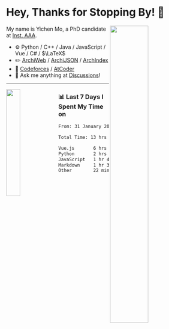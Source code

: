 # Hey, Thanks for Stopping By! 🦭

<picture>
    <source media="(prefers-color-scheme: dark)" srcset="https://github-readme-stats.vercel.app/api?username=amomorning&show_icons=true&theme=noctis_minimus&hide=issues">
    <img align="right" width="45%" src="https://github-readme-stats.vercel.app/api?username=amomorning&show_icons=true&theme=graywhite&hide=issues">
</picture>


My name is Yichen Mo, a PhD candidate at [Inst. AAA](https://archialgo.com).

-   :gear: Python / C++ / Java / JavaScript / Vue / C# / $\LaTeX$ 
-   :pencil2: [ArchiWeb](https://web.archialgo.com) / [ArchiJSON](https://www.food4rhino.com/en/app/archijson) / [ArchIndex](https://index.archialgo.com/) 
-   :abacus: [Codeforces](https://codeforces.com/profile/LaPluma) / [AtCoder](https://atcoder.jp/users/amomorning)
-   :thought_balloon: Ask me anything at [Discussions](https://github.com/amomorning/amomorning/discussions/new)!


---

<picture>
    <source media="(prefers-color-scheme: dark)" srcset="https://github-readme-stats.vercel.app/api/top-langs/?username=amomorning&hide=Mathematica&theme=noctis_minimus">
    <img align="left" width="27%" src="https://github-readme-stats.vercel.app/api/top-langs/?username=amomorning&hide=Mathematica&theme=graywhite">
</picture>

  
### 📊 Last 7 Days I Spent My Time on

<!--START_SECTION:waka-->

```txt
From: 31 January 2024 - To: 07 February 2024

Total Time: 13 hrs 36 mins

Vue.js       6 hrs 57 mins   ████████████▓░░░░░░░░░░░░   51.20 %
Python       2 hrs 39 mins   █████░░░░░░░░░░░░░░░░░░░░   19.54 %
JavaScript   1 hr 49 mins    ███▒░░░░░░░░░░░░░░░░░░░░░   13.47 %
Markdown     1 hr 30 mins    ██▓░░░░░░░░░░░░░░░░░░░░░░   11.14 %
Other        22 mins         ▓░░░░░░░░░░░░░░░░░░░░░░░░   02.73 %
```

<!--END_SECTION:waka-->　　
